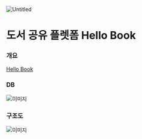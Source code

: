 ![Untitled](https://user-images.githubusercontent.com/72908656/122858226-e5bcc780-d354-11eb-87cf-ef182e038ba7.png)
# 도서 공유 플렛폼 Hello Book

### 개요
[Hello Book](13.125.105.120)

### DB
![이미지](https://user-images.githubusercontent.com/72908656/122858226-e5bcc780-d354-11eb-87cf-ef182e038ba7.png)

### 구조도
![이미지](https://user-images.githubusercontent.com/72908656/122858194-d8074200-d354-11eb-8ee2-d008ca26b531.jpg)
